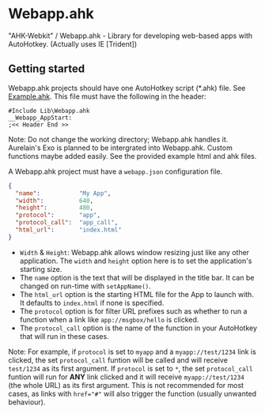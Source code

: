 # Webapp.ahk
"AHK-Webkit" / Webapp.ahk - Library for developing web-based apps with AutoHotkey. (Actually uses IE [Trident])  
  
## Getting started
Webapp.ahk projects should have one AutoHotkey script (*.ahk) file. See [Example.ahk](src/Example.ahk). This file must have the following in the header:  
  
```AHK
#Include Lib\Webapp.ahk
__Webapp_AppStart:
;<< Header End >>
```  
  
Note: Do not change the working directory; Webapp.ahk handles it. Aurelain's Exo is planned to be intergrated into Webapp.ahk. Custom functions maybe added easily. See the provided example html and ahk files.  
  
A Webapp.ahk project must have a `webapp.json` configuration file.  
  
```JSON
{
  "name":           "My App",
  "width":          640,
  "height":         480,
  "protocol":       "app",
  "protocol_call":  "app_call",
  "html_url":       "index.html"
}
```

- `Width` & `Height`: Webapp.ahk allows window resizing just like any other application. The `width` and `height` option here is to set the application's starting size.
- The `name` option is the text that will be displayed in the title bar. It can be changed on run-time with `setAppName()`. 
- The `html_url` option is the starting HTML file for the App to launch with. It defaults to `index.html` if none is specified.
- The `protocol` option is for filter URL prefixes such as whether to run a function when a link like `app://msgbox/hello` is clicked. 
- The `protocol_call` option is the name of the function in your AutoHotkey that will run in these cases.  

Note: For example, if `protocol` is set to `myapp` and a `myapp://test/1234` link is clicked, the set `protocol_call` funtion will be called and will receive `test/1234` as its first argument. If `protocol` is set to `*`, the set `protocol_call` funtion will run for **ANY** link clicked and it will receive `myapp://test/1234` (the whole URL) as its first argument. This is not recommended for most cases, as links with `href="#"` will also trigger the function (usually unwanted behaviour).
